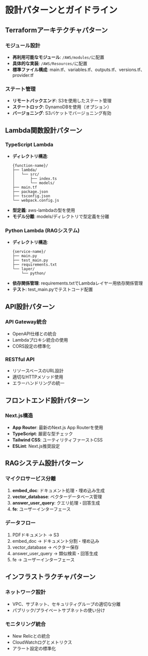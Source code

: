 # 設計パターンとガイドライン

## Terraformアーキテクチャパターン

### モジュール設計
- **再利用可能なモジュール**: `/AWS/modules/`に配置
- **具体的な実装**: `/AWS/Resources/`に配置
- **標準ファイル構成**: main.tf、variables.tf、outputs.tf、versions.tf、provider.tf

### ステート管理
- **リモートバックエンド**: S3を使用したステート管理
- **ステートロック**: DynamoDBを使用（オプション）
- **バージョニング**: S3バケットでバージョニング有効

## Lambda関数設計パターン

### TypeScript Lambda
- **ディレクトリ構造**:
  ```
  {function-name}/
  ├── lambda/
  │   └── src/
  │       ├── index.ts
  │       └── models/
  ├── main.tf
  ├── package.json
  ├── tsconfig.json
  └── webpack.config.js
  ```
- **型定義**: aws-lambdaの型を使用
- **モデル分離**: models/ディレクトリで型定義を分離

### Python Lambda (RAGシステム)
- **ディレクトリ構造**:
  ```
  {service-name}/
  ├── main.py
  ├── test_main.py
  ├── requirements.txt
  └── layer/
      └── python/
  ```
- **依存関係管理**: requirements.txtでLambdaレイヤー用依存関係管理
- **テスト**: test_main.pyでテストコード配置

## API設計パターン

### API Gateway統合
- OpenAPI仕様との統合
- Lambdaプロキシ統合の使用
- CORS設定の標準化

### RESTful API
- リソースベースのURL設計
- 適切なHTTPメソッド使用
- エラーハンドリングの統一

## フロントエンド設計パターン

### Next.js構造
- **App Router**: 最新のNext.js App Routerを使用
- **TypeScript**: 厳密な型チェック
- **Tailwind CSS**: ユーティリティファーストCSS
- **ESLint**: Next.js推奨設定

## RAGシステム設計パターン

### マイクロサービス分離
1. **embed_doc**: ドキュメント処理・埋め込み生成
2. **vector_database**: ベクターデータベース管理
3. **answer_user_query**: クエリ処理・回答生成
4. **fe**: ユーザーインターフェース

### データフロー
1. PDFドキュメント → S3
2. embed_doc → ドキュメント分割・埋め込み
3. vector_database → ベクター保存
4. answer_user_query → 類似検索・回答生成
5. fe → ユーザーインターフェース

## インフラストラクチャパターン

### ネットワーク設計
- VPC、サブネット、セキュリティグループの適切な分離
- パブリック/プライベートサブネットの使い分け

### モニタリング統合
- New Relicとの統合
- CloudWatchログとメトリクス
- アラート設定の標準化
